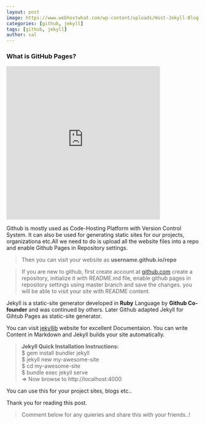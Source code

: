 ```yaml
---
layout: post
image: https://www.webhostwhat.com/wp-content/uploads/Host-Jekyll-Blog.jpg
categories: [github, jekyll]
tags: [github, jekyll]
author: sal
---
```



<section id="video" class="video">
  <h3>What is GitHub Pages?</h3>
  <iframe width="400" height="400" src="https://www.youtube.com/embed/2MsN8gpT6jY?showinfo=0" frameborder="0" allowfullscreen></iframe>
</section>

Github is mostly used as Code-Hosting Platform with Version Control System. It can also be used for generating static sites for our projects, organizationa etc.All we need to do is upload all the website files into a repo and enable Github Pages in Repository settings.

> Then you can visit your website as **username.github.io/repo**

> If you are new to github, first create account at [github.com](https://github.com) create a repository, initialize it with README.md file, enable github pages in repository settings using master branch and save the changes. you will be able to visit your site with README content.


Jekyll is a static-site generator developed in **Ruby** Language by **Github Co-founder** and was continued by others. Later Github  adapted Jekyll for Gihtub Pages as static-site generator.

You can visit [jekyllib](https://jekyllrb.com/) website for excellent Documentaion. You can write Content in Markdown and Jekyll builds your site automatically.

> **Jekyll Quick Installation Instructions:** <br>
 $ gem install bundler jekyll<br>
 $ jekyll new my-awesome-site<br>
 $ cd my-awesome-site<br>
 $ bundle exec jekyll serve<br>
 => Now browse to http://localhost:4000

You can use this for your project sites, blogs etc..

Thank you for reading this post.

> Comment below for any quieries and share this with your friends..!
